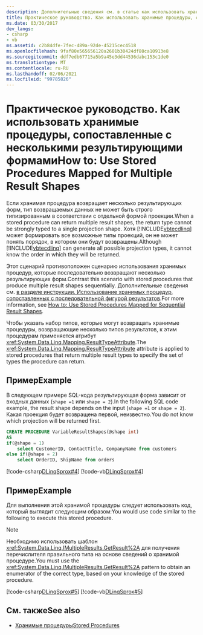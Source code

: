 ```yaml
---
description: Дополнительные сведения см. в статье как использовать хранимые процедуры, сопоставленные с несколькими результирующими формами.
title: Практическое руководство. Как использовать хранимые процедуры, сопоставленные с несколькими результирующими формами
ms.date: 03/30/2017
dev_langs:
- csharp
- vb
ms.assetid: c2b84dfe-7fec-489a-92de-45215cec4518
ms.openlocfilehash: 9faf80e565656120a2601b30424df80ca10913e8
ms.sourcegitcommit: ddf7edb67715a5b9a45e3dd44536dabc153c1de0
ms.translationtype: MT
ms.contentlocale: ru-RU
ms.lasthandoff: 02/06/2021
ms.locfileid: "99785826"
---
```

# <a name="how-to-use-stored-procedures-mapped-for-multiple-result-shapes"></a><span data-ttu-id="27a42-103">Практическое руководство. Как использовать хранимые процедуры, сопоставленные с несколькими результирующими формами</span><span class="sxs-lookup"><span data-stu-id="27a42-103">How to: Use Stored Procedures Mapped for Multiple Result Shapes</span></span>

<span data-ttu-id="27a42-104">Если хранимая процедура возвращает несколько результирующих форм, тип возвращаемых данных не может быть строго типизированным в соответствии с отдельной формой проекции.</span><span class="sxs-lookup"><span data-stu-id="27a42-104">When a stored procedure can return multiple result shapes, the return type cannot be strongly typed to a single projection shape.</span></span> <span data-ttu-id="27a42-105">Хотя [!INCLUDE[vbtecdlinq](../../../../../../includes/vbtecdlinq-md.md)] может формировать все возможные типы проекций, он не может понять порядок, в котором они будут возвращены.</span><span class="sxs-lookup"><span data-stu-id="27a42-105">Although [!INCLUDE[vbtecdlinq](../../../../../../includes/vbtecdlinq-md.md)] can generate all possible projection types, it cannot know the order in which they will be returned.</span></span>  
  
 <span data-ttu-id="27a42-106">Этот сценарий противоположен сценарию использования хранимых процедур, которые последовательно возвращают несколько результирующих форм.</span><span class="sxs-lookup"><span data-stu-id="27a42-106">Contrast this scenario with stored procedures that produce multiple result shapes sequentially.</span></span> <span data-ttu-id="27a42-107">Дополнительные сведения см. [в разделе инструкции. Использование хранимых процедур, сопоставленных с последовательной фигурой результатов](how-to-use-stored-procedures-mapped-for-sequential-result-shapes.md).</span><span class="sxs-lookup"><span data-stu-id="27a42-107">For more information, see [How to: Use Stored Procedures Mapped for Sequential Result Shapes](how-to-use-stored-procedures-mapped-for-sequential-result-shapes.md).</span></span>  
  
 <span data-ttu-id="27a42-108">Чтобы указать набор типов, которые могут возвращать хранимые процедуры, возвращающие несколько типов результатов, к этим процедурам применяется атрибут <xref:System.Data.Linq.Mapping.ResultTypeAttribute>.</span><span class="sxs-lookup"><span data-stu-id="27a42-108">The <xref:System.Data.Linq.Mapping.ResultTypeAttribute> attribute is applied to stored procedures that return multiple result types to specify the set of types the procedure can return.</span></span>  
  
## <a name="example"></a><span data-ttu-id="27a42-109">Пример</span><span class="sxs-lookup"><span data-stu-id="27a42-109">Example</span></span>  

 <span data-ttu-id="27a42-110">В следующем примере SQL-кода результирующая форма зависит от входных данных (`shape =1` или `shape = 2`).</span><span class="sxs-lookup"><span data-stu-id="27a42-110">In the following SQL code example, the result shape depends on the input (`shape =1` or `shape = 2`).</span></span> <span data-ttu-id="27a42-111">Какая проекция будет возвращена первой, неизвестно.</span><span class="sxs-lookup"><span data-stu-id="27a42-111">You do not know which projection will be returned first.</span></span>  
  
``` sql
CREATE PROCEDURE VariableResultShapes(@shape int)  
AS  
if(@shape = 1)  
    select CustomerID, ContactTitle, CompanyName from customers  
else if(@shape = 2)  
    select OrderID, ShipName from orders  
```  
  
 [!code-csharp[DLinqSprox#4](../../../../../../samples/snippets/csharp/VS_Snippets_Data/DLinqSprox/cs/northwind-sprox.cs#4)]
 [!code-vb[DLinqSprox#4](../../../../../../samples/snippets/visualbasic/VS_Snippets_Data/DLinqSprox/vb/northwind-sprox.vb#4)]  
  
## <a name="example"></a><span data-ttu-id="27a42-112">Пример</span><span class="sxs-lookup"><span data-stu-id="27a42-112">Example</span></span>  

 <span data-ttu-id="27a42-113">Для выполнения этой хранимой процедуры следует использовать код, который выглядит следующим образом:</span><span class="sxs-lookup"><span data-stu-id="27a42-113">You would use code similar to the following to execute this stored procedure.</span></span>  
  
> [!NOTE]
> <span data-ttu-id="27a42-114">Необходимо использовать шаблон <xref:System.Data.Linq.IMultipleResults.GetResult%2A> для получения перечислителя правильного типа на основе сведений о хранимой процедуре.</span><span class="sxs-lookup"><span data-stu-id="27a42-114">You must use the <xref:System.Data.Linq.IMultipleResults.GetResult%2A> pattern to obtain an enumerator of the correct type, based on your knowledge of the stored procedure.</span></span>  
  
 [!code-csharp[DLinqSprox#5](../../../../../../samples/snippets/csharp/VS_Snippets_Data/DLinqSprox/cs/Program.cs#5)]
 [!code-vb[DLinqSprox#5](../../../../../../samples/snippets/visualbasic/VS_Snippets_Data/DLinqSprox/vb/Module1.vb#5)]  
  
## <a name="see-also"></a><span data-ttu-id="27a42-115">См. также</span><span class="sxs-lookup"><span data-stu-id="27a42-115">See also</span></span>

- [<span data-ttu-id="27a42-116">Хранимые процедуры</span><span class="sxs-lookup"><span data-stu-id="27a42-116">Stored Procedures</span></span>](stored-procedures.md)
